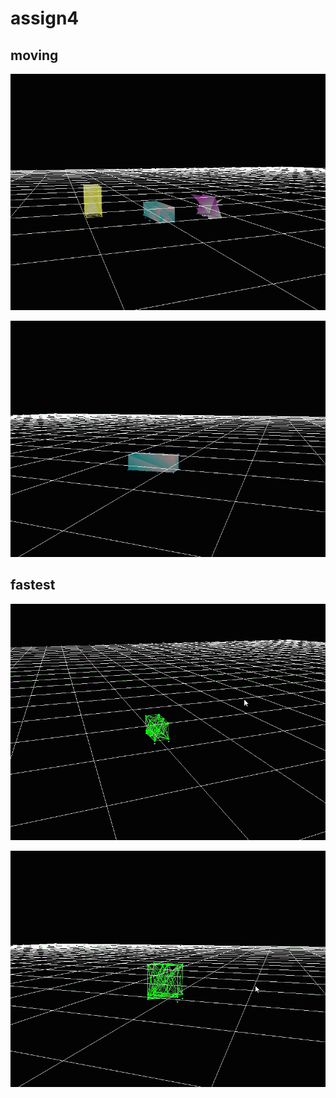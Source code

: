 # assign4

## moving

![image](https://github.com/immortalsplay/assign4/blob/aa09096a37acc852a07414891e5acf0042315154/finial_v1.gif) 

![image](https://github.com/immortalsplay/assign4/blob/243201282de849b5e0f7faf3a3d7978715d0e577/different%20worm.gif) 
## fastest
![image](https://github.com/immortalsplay/assign4/blob/2080a3b9e7bf898ba89a3d71c9676b3e667a707b/fastest.gif) 

![image](https://github.com/immortalsplay/assign4/blob/8915041abc44e77750c2c43a5b2a6c1af00c9b26/F_bounce.gif) 


